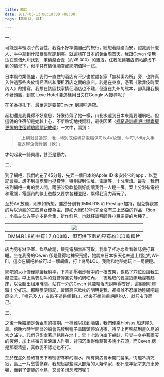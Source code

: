 ```yaml
---
title: 藉口
date: 2017-05-13 00:19:00 +08:00
tags: [萬里路, 暮]

---
```


  
一、  
  
可能是年輕浪子的習性，我從不好準備自己的旅行，總想著隨遇而安，認識到什麼人、手中拿到什麼單張就跑到哪。就這樣在日本的黃金周首天，我跟Ceven 便無法在整個九州找到一家價錢合宜（約¥5,000）的酒店，任我怎翻酒店網站都找不到的情況下，似乎只有情侶酒店或網吧值得一試。  
  
日本風俗業倡盛，我們一直住的酒店有不少也位處各家「無料案內所」旁，也許真入住過那些夾於情侶酒店和廉租酒店之間的旅店。若是在東京，憑著《歌舞伎町案內人》的描寫，我想在該區找家情侶酒店也不難，但遠在九州的熊本，卻真讓我摸不著頭腦，到底 Love Hotel 要怎樣用日文在Google 內搜尋呢？  
  
  
在多番掙扎下，最後還是要帶Ceven 到網吧過夜。  
  
  
起初還是我覺得不好意思，好像待薄了她一樣，山長水遠到日本來竟要睡網吧。但這晚的住宿卻是她較上心，不斷熱切地找資料，最後因著〈[極窮遊訓網吧比膠囊房更慳的住宿體驗附登記教學](https://www.likejapan.com/blogs/%E7%B5%82%E6%A5%B5%E7%AA%AE%E9%81%8A%E8%A8%93%E7%B6%B2%E5%90%A7%E6%AF%94%E8%86%A0%E5%9B%8A%E6%88%BF%E6%9B%B4%E6%85%B3%E7%9A%84%E4%BD%8F%E5%AE%BF%E9%AB%94%E9%A9%97%E9%99%84%E7%99%BB%E8%A8%98%E6%95%99%E5%AD%B8)〉一文中，寫到：  
  
> 「上網就普通野，唯一特別既係呢部電腦係可以AV放題，仲可以dl片入手指返屋企慢慢攤（歎）」

  
才勾起我一絲興趣，甚至是動力。  
  
  
二、  
  
到了網吧，我們約花了45分鐘，先弄一個日本的Apple ID 來安裝它的app ，以登記會員。想不到這步驟也挺費時，特別提到住址、電話等，十分麻煩。最後，我們來到網吧一角的雙人間，兩張沙發軟墊剛好能讓我們一人睡一旁。案上分別有電視和電腦，電腦內的線上遊戲又要求各種登記，累得我沒力再玩了。  
  
至於AV 放題，則未如所想。雖然分別有DMM.R18 和 Prestige 加持，但免費觀賞的片以過氣的三四線女優為主，即如大廠S1的也完全沒有三上悠亞的作品，Rion 、小島みなみ等亦多是合集，新作鮮見，也就枉論照顧性小眾需要的片種了。  
  
| [![](https://1.bp.blogspot.com/-GUUxMWyTnxc/WRXfjgG92dI/AAAAAAAAFi4/HRhA1RnbBFk9PS_krfF81aYpBgkoaylmQCLcB/s400/18251431_409913446062036_4122882181380964352_n.jpg)](https://1.bp.blogspot.com/-GUUxMWyTnxc/WRXfjgG92dI/AAAAAAAAFi4/HRhA1RnbBFk9PS%5FkrfF81aYpBgkoaylmQCLcB/s1600/18251431%5F409913446062036%5F4122882181380964352%5Fn.jpg) |
| ------------------------------------------------------------------------------------------------------------------------------------------------------------------------------------------------------------------------------------------------------------------------------------------------------------------------------------------ |
| DMM.R18的共有17,000齣，但可供下載的只有約100齣舊片                                                                                                                                                                                                                                                                                                          |

  
店內另有淋浴室、飲品放題，眼見電腦無甚可取，我拿了杯冰水看看雜誌便打算睡。坐在我旁的Ceven 卻是難得地神采飛揚，她說來日本多天也未遇上穩定的Wi-Fi，這次在網吧終於可以一解網癮，打上幾局LOL，我附和地陪她玩上一局便睡。  
  
網吧的大小僅僅能讓我躺平，下背卻壓著沙發中的一根支架，像點了穴位般讓我生起便意。早上烏鴉亂叫的聲音傳進安靜的網吧內，一夜難眠的我還狼狽地趕著起床，以免超出租用時間。站在一旁的Ceven 竟龍精活虎說睡得安好，這躺網吧體驗十分好玩。那時我便憶記，習慣高床軟枕的明明是我，卻推說不忍讓她睡網吧這麼辛苦，「推己及人」有時不過是個藉口，從來不想到網吧睡的人，就只有我而己。  
  
  
三、  
  
之後一晚繼續是黃金周的檔期，一樣難以找到酒店，我們便乘Hibisus 船進屋久島。傍晚六時半開出的船會先駛到種子島碼頭停泊過夜，待早上再啓航到屋久島的宮之浦港。我們只能拿著毛毯睡在地上。早上七時泊岸下船時，只覺一身帶著兩天的疲倦，加上些微的暈浪讓人作嘔，背項沉重得像藏著多塊小石頭，而Ceven 總是那麼精靈，真教我不認老也不行。  
  
至於在屋久島的首天下著密密麻麻的雨水，所有商店皆未開門營業，街道冷清死寂，島上一片愁雲慘霧，我想起那些深入部落的人類學家，都什麼年紀才來舟車勞頓，而到了僻靜的小島，又會多想念城市呢？  
  
  
